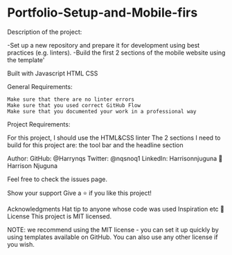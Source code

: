 # Portfolio-Setup-and-Mobile-firs

Description of the project:

-Set up a new repository and prepare it for development using best practices (e.g. linters).
-Build the first 2 sections of the mobile website using the template'

Built with 
        Javascript
        HTML
        CSS

General Requirements:

    Make sure that there are no linter errors
    Make sure that you used correct GitHub Flow
    Make sure that you documented your work in a professional way

Project Requirements:

For this project, I should use the HTML&CSS linter
The 2 sections I need to build for this project are: the tool bar and the headline section

Author:
GitHub: @Harrynqs Twitter: @nqsnoq1 LinkedIn: Harrisonnjuguna 👤 Harrison Njuguna

Feel free to check the issues page.

Show your support Give a ⭐️ if you like this project!

Acknowledgments Hat tip to anyone whose code was used Inspiration etc 📝 License This project is MIT licensed.


NOTE: we recommend using the MIT license - you can set it up quickly by using templates available on GitHub. You can also use any other license if you wish.
